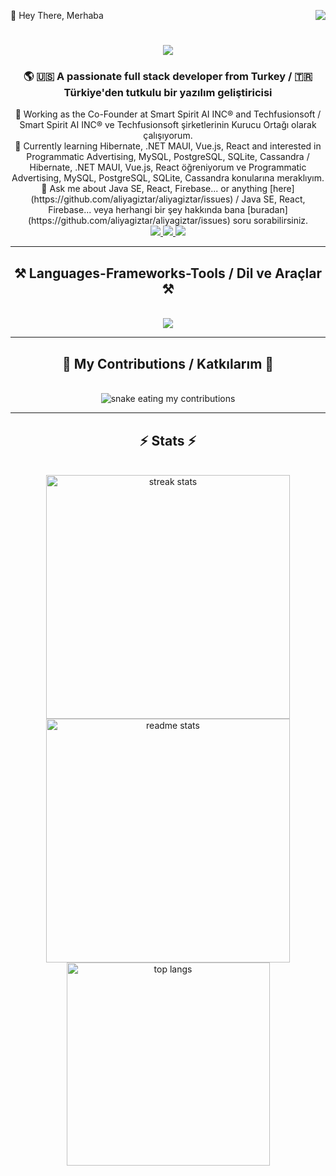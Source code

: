 👋 Hey There, Merhaba
<img align="right" src="https://visitor-badge.laobi.icu/badge?page_id=aliyagiztar.aliyagiztar" />
<h1 align="center">
    <img src="https://readme-typing-svg.herokuapp.com/?font=Righteous&size=35&center=true&vCenter=true&width=500&height=70&duration=4000&lines=Hi+There!+👋;+Merhaba!+👋;+I'm+Ali+Yağız+Tar!;+Ben+Ali+Yağız+Tar!;" />
</h1>
<h3 align="center">🌎 🇺🇸 A passionate full stack developer from Turkey / 🇹🇷 Türkiye'den tutkulu bir yazılım geliştiricisi</h3>
<div align="center">
  🔭 Working as the Co-Founder at Smart Spirit AI INC® and Techfusionsoft / Smart Spirit AI INC® ve Techfusionsoft şirketlerinin Kurucu Ortağı olarak çalışıyorum.
  <br/>
  🌱 Currently learning Hibernate, .NET MAUI, Vue.js, React and interested in Programmatic Advertising, MySQL, PostgreSQL, SQLite, Cassandra / Hibernate, .NET MAUI, Vue.js, React öğreniyorum ve Programmatic Advertising, MySQL, PostgreSQL, SQLite, Cassandra konularına meraklıyım.
  <br/>
  💬 Ask me about Java SE, React, Firebase... or anything [here](https://github.com/aliyagiztar/aliyagiztar/issues) / Java SE, React, Firebase... veya herhangi bir şey hakkında bana [buradan](https://github.com/aliyagiztar/aliyagiztar/issues) soru sorabilirsiniz.
</div>
<div align="center">
  <a href="mailto:aliyagiz.tar@gmail.com">
    <img src="https://img.shields.io/badge/Gmail-333333?style=for-the-badge&logo=gmail&logoColor=red" />
  </a>
  <a href="https://www.linkedin.com/in/aliyagiztar/" target="_blank">
    <img src="https://img.shields.io/badge/LinkedIn-0077B5?style=for-the-badge&logo=linkedin&logoColor=white" target="_blank" />
  </a>
  <a href="https://www.aliyagiztar.com/" target="_blank">
    <img src="https://img.shields.io/badge/Portfolio-FF5722?style=for-the-badge&logo=todoist&logoColor=white" target="_blank" />
  </a>
</div>
<hr/>
<h2 align="center">⚒️ Languages-Frameworks-Tools / Dil ve Araçlar ⚒️</h2>
<br/>
<div align="center">
    <img src="https://skillicons.dev/icons?i=java,javascript,csharp,nodejs,python,dotnet,react,html,css,mongodb,git,ml,mysql,postgres,sqlite,cassandra" />
</div>
<hr/>
<div align="center">
  <h2>🐍 My Contributions / Katkılarım 🐍</h2>
  <br>
    <img alt="snake eating my contributions" src="https://github.com/aliyagiztar/aliyagiztar/blob/main/github-contribution-grid-snake.svg" />
</div>
<hr/>
<h2 align="center">⚡ Stats ⚡</h2>
<br/>
<div align=center>
  <img width=390 src="https://github-readme-streak-stats.herokuapp.com/?user=aliyagiztar&count_private=true&theme=react&border_radius=10" alt="streak stats"/>
  <img width=390 src="https://github-readme-stats.vercel.app/api?username=aliyagiztar&count_private=true&show_icons=true&theme=react&border_radius=10" alt="readme stats" />
  <br/>
  <img width=325 align="center" src="https://github-readme-stats.vercel.app/api/top-langs/?username=aliyagiztar&hide=HTML&langs_count=8&layout=compact&theme=react&border_radius=10&size_weight=0.5&count_weight=0.5" alt="top langs" />
</div>
<br/><br/>
